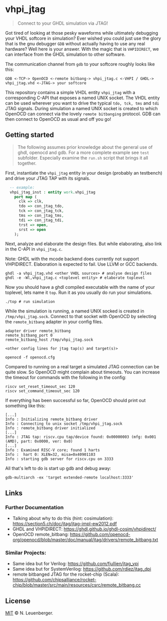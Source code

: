 # vhpi_jtag
> Connect to your GHDL simulation via JTAG!

Got tired of looking at those pesky waveforms while ultimately debugging your VHDL softcore in simulation? Ever wished you could just use the glory that is the gnu debugger `GDB` without actually having to use any real hardware? Well here is your answer. With the magic that is `VHPIDIRECT`, we can interface from the GHDL simulation to other software.

The communication channel from `gdb` to your softcore roughly looks like this:

```
GDB <-TCP-> OpenOCD <-remote bitbang-> vhpi_jtag.c <-VHPI / GHDL-> vhpi_jtag.vhd <-JTAG-> your softcore
```

This repository contains a simple VHDL entity `vhpi_jtag` with a corresponding C-API that exposes a named UNIX socket.
The VHDL entity can be used wherever you want to drive the typical `tdo, tck, tms` and `tdi` JTAG signals. During simulation a named UNIX socket is created to which OpenOCD can connect via the lovely `remote bitbanging` protocol.
GDB can then connect to OpenOCD as usual and off you go!


## Getting started

> The following assumes prior knowledge about the general use of ghdl, openocd and gdb. For a more complete example see `test` subfolder. Especially examine the `run.sh` script that brings it all together.

First, instantiate the `vhpi_jtag` entity in your design (probably an testbench) and drive your JTAG TAP with its signals.

```vhdl
  -- example:
  vhpi_jtag_inst : entity work.vhpi_jtag
    port map (
      clk => clk,
      tdo => con_jtag_tdo,
      tck => con_jtag_tck,
      tms => con_jtag_tms,
      tdi => con_jtag_tdi,
      trst => open,
      srst => open
    );
```

Next, analyze and elaborate the design files. But while elaborating, also link in the C-API in `vhpi_jtag.c`.

Note: GHDL with the mcode backend does currently not support VHPIDIRECT. Elaboration is expected to fail. Use LLVM or GCC backends.

```shell
ghdl -a vhpi_jtag.vhd <other VHDL sources> # analyse design files
ghdl -e -Wl,vhpi_jtag.c <toplevel entity> # elaborate toplevel
```

Now you should have a ghdl compiled executable with the name of your toplevel, lets name it `top`. Run it as you usually do run your simulations.

```shell
./top # run simulation
```

While the simulation is running, a named UNIX socked is created in `/tmp/vhpi_jtag.sock`. Connect to that socket with OpenOCD by selecting the `remote_bitbang` adapter in your config files.

```
adapter driver remote_bitbang
remote_bitbang_port 0
remote_bitbang_host /tmp/vhpi_jtag.sock

<other config lines for jtag tap(s) and target(s)>
```

```shell
openocd -f openocd.cfg
```

Compared to running on a real target a simulated JTAG connection can be quite slow. So OpenOCD might complain about timeouts. You can increase the timeout for commands with the following in the config:

```
riscv set_reset_timeout_sec 120
riscv set_command_timeout_sec 120
```

If everything has been successful so far, OpenOCD should print out something like this:

```
[...]
Info : Initializing remote_bitbang driver
Info : Connecting to unix socket /tmp/vhpi_jtag.sock
Info : remote_bitbang driver initialized
[...]
Info : JTAG tap: riscv.cpu tap/device found: 0x00000003 (mfg: 0x001 (AMD), part: 0x0000, ver: 0x0)
[...]
Info : Examined RISC-V core; found 1 harts
Info :  hart 0: XLEN=32, misa=0x40901103
Info : starting gdb server for riscv.cpu on 3333
```

All that's left to do is start up gdb and debug away:

```shell
gdb-multiarch -ex 'target extended-remote localhost:3333'
```


## Links

### Further Documentation
- Talking about why to do this (hint: cosimulation): https://section5.ch/doc/jtag/jtag-impl-ew2012.pdf
- GHDL and VHPIDIRECT: https://ghdl.github.io/ghdl-cosim/vhpidirect/
- OpenOCD remote_bitbang: https://github.com/openocd-org/openocd/blob/master/doc/manual/jtag/drivers/remote_bitbang.txt

### Similar Projects:
- Same idea but for Verilog: https://github.com/fjullien/jtag_vpi
- Same idea but for SystemVerilog: https://github.com/rdiez/jtag_dpi
- remote bitbanged JTAG for the rocket-chip (Scala): https://github.com/chipsalliance/rocket-chip/blob/master/src/main/resources/csrc/remote_bitbang.cc


## License
[MIT](LICENSE) © N. Leuenberger.
